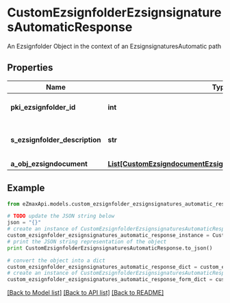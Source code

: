 # CustomEzsignfolderEzsignsignaturesAutomaticResponse

An Ezsignfolder Object in the context of an EzsignsignaturesAutomatic path

## Properties
Name | Type | Description | Notes
------------ | ------------- | ------------- | -------------
**pki_ezsignfolder_id** | **int** | The unique ID of the Ezsignfolder | 
**s_ezsignfolder_description** | **str** | The description of the Ezsignfolder | 
**a_obj_ezsigndocument** | [**List[CustomEzsigndocumentEzsignsignaturesAutomaticResponse]**](CustomEzsigndocumentEzsignsignaturesAutomaticResponse.md) |  | 

## Example

```python
from eZmaxApi.models.custom_ezsignfolder_ezsignsignatures_automatic_response import CustomEzsignfolderEzsignsignaturesAutomaticResponse

# TODO update the JSON string below
json = "{}"
# create an instance of CustomEzsignfolderEzsignsignaturesAutomaticResponse from a JSON string
custom_ezsignfolder_ezsignsignatures_automatic_response_instance = CustomEzsignfolderEzsignsignaturesAutomaticResponse.from_json(json)
# print the JSON string representation of the object
print CustomEzsignfolderEzsignsignaturesAutomaticResponse.to_json()

# convert the object into a dict
custom_ezsignfolder_ezsignsignatures_automatic_response_dict = custom_ezsignfolder_ezsignsignatures_automatic_response_instance.to_dict()
# create an instance of CustomEzsignfolderEzsignsignaturesAutomaticResponse from a dict
custom_ezsignfolder_ezsignsignatures_automatic_response_form_dict = custom_ezsignfolder_ezsignsignatures_automatic_response.from_dict(custom_ezsignfolder_ezsignsignatures_automatic_response_dict)
```
[[Back to Model list]](../README.md#documentation-for-models) [[Back to API list]](../README.md#documentation-for-api-endpoints) [[Back to README]](../README.md)


